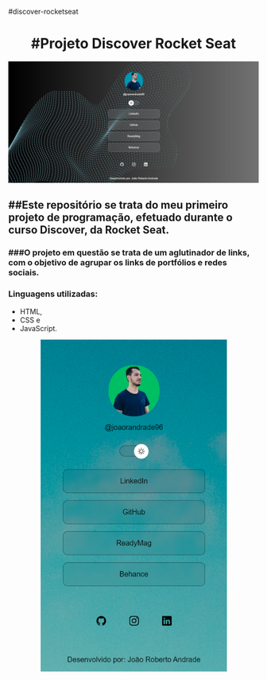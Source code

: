 #discover-rocketseat
<h1 align="center">#Projeto Discover Rocket Seat</h1>


<img src=".github/projetorocketseat.png">

<h2>##Este repositório se trata do meu primeiro projeto de programação, efetuado durante o curso Discover, da Rocket Seat.</h2>

<h3>###O projeto em questão se trata de um aglutinador de links, com o objetivo de agrupar os links de portfólios e redes sociais.</h3>

<h3>Linguagens utilizadas:</h3>
<ul>
  <li>HTML,</li>
  <li>CSS e </li>
  <li>JavaScript.</li>
</ul>

<p align="center"><img src=".github/fundomobilelight.png"></p>